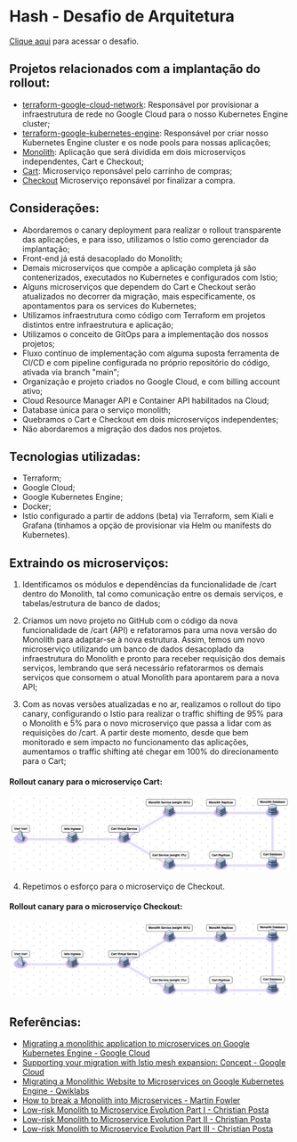 # Hash - Desafio de Arquitetura

[Clique aqui](https://github.com/hashlab/hiring/blob/master/challenges/pt-br/sre-challenge.md) para acessar o desafio.

## Projetos relacionados com a implantação do rollout:

- [terraform-google-cloud-network](https://github.com/letsrockthefuture/terraform-google-cloud-network): Responsável por provisionar a infraestrutura de rede no Google Cloud para o nosso Kubernetes Engine cluster;
- [terraform-google-kubernetes-engine](https://github.com/letsrockthefuture/terraform-google-cloud-kubernetes-engine): Responsável por criar nosso Kubernetes Engine cluster e os node pools para nossas aplicações;
- [Monolith](https://github.com/letsrockthefuture/monolith): Aplicação que será dividida em dois microserviços independentes, Cart e Checkout;
- [Cart](https://github.com/letsrockthefuture/cart): Microserviço reponsável pelo carrinho de compras;
- [Checkout](https://github.com/letsrockthefuture/checkout) Microserviço reponsável por finalizar a compra.

## Considerações:

- Abordaremos o canary deployment para realizar o rollout transparente das aplicações, e para isso, utilizamos o Istio como gerenciador da implantação;
- Front-end já está desacoplado do Monolith;
- Demais microserviços que compõe a aplicação completa já são contenerizados, executados no Kubernetes e configurados com Istio;
- Alguns microserviços que dependem do Cart e Checkout serão atualizados no decorrer da migração, mais especificamente, os apontamentos para os services do Kubernetes;
- Utilizamos infraestrutura como código com Terraform em projetos distintos entre infraestrutura e aplicação;
- Utilizamos o conceito de GitOps para a implementação dos nossos projetos;
- Fluxo contínuo de implementação com alguma suposta ferramenta de CI/CD e com pipeline configurada no próprio repositório do código, ativada via branch "main";
- Organização e projeto criados no Google Cloud, e com billing account ativo;
- Cloud Resource Manager API e Container API habilitados na Cloud;
- Database única para o serviço monolith;
- Quebramos o Cart e Checkout em dois microserviços independentes;
- Não abordaremos a migração dos dados nos projetos.

## Tecnologias utilizadas:

- Terraform;
- Google Cloud;
- Google Kubernetes Engine;
- Docker;
- Istio configurado a partir de addons (beta) via Terraform, sem Kiali e Grafana (tínhamos a opção de provisionar via Helm ou manifests do Kubernetes).

## Extraindo os microserviços:

1. Identificamos os módulos e dependências da funcionalidade de /cart dentro do Monolith, tal como comunicação entre os demais serviços, e tabelas/estrutura de banco de dados;

2. Criamos um novo projeto no GitHub com o código da nova funcionalidade de /cart (API) e refatoramos para uma nova versão do Monolith para adaptar-se à nova estrutura. Assim, temos um novo microserviço utilizando um banco de dados desacoplado da infraestrutura do Monolith e pronto para receber requisição dos demais serviços, lembrando que será necessário refatorarmos os demais serviços que consomem o atual Monolith para apontarem para a nova API;

3. Com as novas versões atualizadas e no ar, realizamos o rollout do tipo canary, configurando o Istio para realizar o traffic shifting de 95% para o Monolith e 5% para o novo microserviço que passa a lidar com as requisições do /cart. A partir deste momento, desde que bem monitorado e sem impacto no funcionamento das aplicações, aumentamos o traffic shifting até chegar em 100% do direcionamento para o Cart;

#### Rollout canary para o microserviço Cart:

![alt text](images/cart_canary.png)

4. Repetimos o esforço para o microserviço de Checkout.

#### Rollout canary para o microserviço Checkout:

![alt text](images/cart_canary.png)

## Referências:

- [Migrating a monolithic application to microservices on Google Kubernetes Engine - Google Cloud](https://cloud.google.com/solutions/migrating-a-monolithic-app-to-microservices-gke)
- [Supporting your migration with Istio mesh expansion: Concept - Google Cloud](https://cloud.google.com/solutions/supporting-your-migration-with-istio-mesh-expansion-concept)
- [Migrating a Monolithic Website to Microservices on Google Kubernetes Engine - Qwiklabs](https://www.qwiklabs.com/focuses/11953?parent=catalog)
- [How to break a Monolith into Microservices - Martin Fowler](https://martinfowler.com/articles/break-monolith-into-microservices.html)
- [Low-risk Monolith to Microservice Evolution Part I - Christian Posta](https://blog.christianposta.com/microservices/low-risk-monolith-to-microservice-evolution/)
- [Low-risk Monolith to Microservice Evolution Part II - Christian Posta](https://blog.christianposta.com/microservices/low-risk-monolith-to-microservice-evolution-part-ii/)
- [Low-risk Monolith to Microservice Evolution Part III - Christian Posta](https://blog.christianposta.com/microservices/low-risk-monolith-to-microservice-evolution-part-iii/)